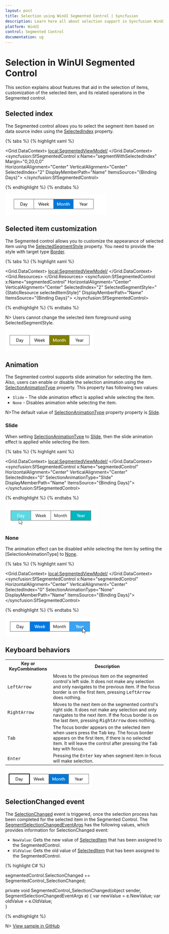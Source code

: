 ```yaml
---
layout: post
title: Selection using WinUI Segmented Control | Syncfusion
description: Learn here all about selection support in Syncfusion WinUI Segmented Control (SfSegmentedControl), its elements, and more.
platform: WinUI
control: Segmented Control
documentation: ug
---
```


# Selection in WinUI Segmented Control

This section explains about features that aid in the selection of items, customization of the selected item, and its related operations in the Segmented control.

## Selected index

The Segmented control allows you to select the segment item based on data source index using the [SelectedIndex](https://help.syncfusion.com/cr/winui/Syncfusion.UI.Xaml.Editors.SfSegmentedControl.html#Syncfusion_UI_Xaml_Editors_SfSegmentedControl_SelectedIndex) property.

{% tabs %}
{% highlight xaml %}

<Window
    x:Class="GettingStarted.MainWindow"
    xmlns="http://schemas.microsoft.com/winfx/2006/xaml/presentation"
    xmlns:x="http://schemas.microsoft.com/winfx/2006/xaml"
    xmlns:local="using:GettingStarted"
    xmlns:d="http://schemas.microsoft.com/expression/blend/2008"
    xmlns:mc="http://schemas.openxmlformats.org/markup-compatibility/2006" 
    xmlns:syncfusion="using:Syncfusion.UI.Xaml.Editors" 
    mc:Ignorable="d">
    <Grid x:Name="Root_Grid">
        <Grid.DataContext>
            <local:SegmentedViewModel/>
        </Grid.DataContext>
        <syncfusion:SfSegmentedControl x:Name="segmentWithSelectedIndex"
                                    Margin="0,20,0,0"              
                                    HorizontalAlignment="Center"
                                    VerticalAlignment="Center"
                                    SelectedIndex="2"
                                    DisplayMemberPath="Name"
                                    ItemsSource="{Binding Days}">
            </syncfusion:SfSegmentedControl>
    </Grid>
</Window>

{% endhighlight %}
{% endtabs %}

![WinUI Segmented Control with selected index customization](Selection_Images/winui-segmented-control-selected-index-customization.png)

## Selected item customization

The Segmented control allows you to customize the appearance of selected item using the [SelectedSegmentStyle](https://help.syncfusion.com/cr/winui/Syncfusion.UI.Xaml.Editors.SfSegmentedControl.html#Syncfusion_UI_Xaml_Editors_SfSegmentedControl_SelectedSegmentStyle) property. You need to provide the style with target type [Border](https://docs.microsoft.com/en-us/uwp/api/windows.ui.xaml.controls.border).

{% tabs %}
{% highlight xaml %}

<Window
    x:Class="GettingStarted.MainWindow"
    xmlns="http://schemas.microsoft.com/winfx/2006/xaml/presentation"
    xmlns:x="http://schemas.microsoft.com/winfx/2006/xaml"
    xmlns:local="using:GettingStarted"
    xmlns:d="http://schemas.microsoft.com/expression/blend/2008"
    xmlns:mc="http://schemas.openxmlformats.org/markup-compatibility/2006" 
    xmlns:syncfusion="using:Syncfusion.UI.Xaml.Editors" 
    mc:Ignorable="d">
    <Grid x:Name="Root_Grid">
        <Grid.DataContext>
            <local:SegmentedViewModel/>
        </Grid.DataContext>
         <Grid.Resources>
            <Style TargetType="Border" x:Key="selectedItemStyle">
               <Setter Property="Background" Value="Olive"/>
            </Style>
        </Grid.Resources>
        <syncfusion:SfSegmentedControl x:Name="segmentedControl"
                                    HorizontalAlignment="Center"
                                    VerticalAlignment="Center"
                                    SelectedIndex="2" 
                                    SelectedSegmentStyle="{StaticResource selectedItemStyle}"
                                    DisplayMemberPath="Name"
                                    ItemsSource="{Binding Days}">
        </syncfusion:SfSegmentedControl>
    </Grid>
</Window>

{% endhighlight %}
{% endtabs %} 

N> Users cannot change the selected item foreground using SelectedSegmentStyle.

![WinUI Segmented Control with selecteditem customization](Selection_Images/winui-segmented-control-selected-item-customization.png)

## Animation

The Segmented control supports slide animation for selecting the item. Also, users can enable or disable the selection animation using the [SelectionAnimationType](https://help.syncfusion.com/cr/winui/Syncfusion.UI.Xaml.Editors.SfSegmentedControl.html#Syncfusion_UI_Xaml_Editors_SfSegmentedControl_SelectionAnimationType) property. This property has following two values:

* `Slide` - The slide animation effect is applied while selecting the item. 
* `None` - Disables animation while selecting the item.

N>The default value of  [SelectionAnimationType](https://help.syncfusion.com/cr/winui/Syncfusion.UI.Xaml.Editors.SfSegmentedControl.html#Syncfusion_UI_Xaml_Editors_SfSegmentedControl_SelectionAnimationType) property property is [Slide](https://help.syncfusion.com/cr/winui/Syncfusion.UI.Xaml.Editors.SegmentSelectionAnimationType.html#Syncfusion_UI_Xaml_Editors_SegmentSelectionAnimationType_Slide).

### Slide

When setting  [SelectionAnimationType](https://help.syncfusion.com/cr/winui/Syncfusion.UI.Xaml.Editors.SfSegmentedControl.html#Syncfusion_UI_Xaml_Editors_SfSegmentedControl_SelectionAnimationType) to [Slide](https://help.syncfusion.com/cr/winui/Syncfusion.UI.Xaml.Editors.SegmentSelectionAnimationType.html#Syncfusion_UI_Xaml_Editors_SegmentSelectionAnimationType_Slide), then the slide animation effect is applied while selecting the item.

{% tabs %}
{% highlight xaml %}

<Window
    x:Class="GettingStarted.MainWindow"
    xmlns="http://schemas.microsoft.com/winfx/2006/xaml/presentation"
    xmlns:x="http://schemas.microsoft.com/winfx/2006/xaml"
    xmlns:local="using:GettingStarted"
    xmlns:d="http://schemas.microsoft.com/expression/blend/2008"
    xmlns:mc="http://schemas.openxmlformats.org/markup-compatibility/2006" 
    xmlns:syncfusion="using:Syncfusion.UI.Xaml.Editors" 
    mc:Ignorable="d">
    <Grid x:Name="Root_Grid">
        <Grid.DataContext>
            <local:SegmentedViewModel/>
        </Grid.DataContext>
        <syncfusion:SfSegmentedControl x:Name="segmentedControl"
                                    HorizontalAlignment="Center"
                                    VerticalAlignment="Center"
                                    SelectedIndex="0" 
                                    SelectionAnimationType="Slide"
                                    DisplayMemberPath="Name"
                                    ItemsSource="{Binding Days}">
        </syncfusion:SfSegmentedControl>
    </Grid>
</Window>

{% endhighlight %}
{% endtabs %} 

![WinUI Segmented Control with slide animation](Selection_Images/winui-segmented-control-slide-animation.gif)

### None

The animation effect can be disabled while selecting the item by setting the [SelectionAnimationType] to [None](https://help.syncfusion.com/cr/winui/Syncfusion.UI.Xaml.Editors.SegmentSelectionAnimationType.html#Syncfusion_UI_Xaml_Editors_SegmentSelectionAnimationType_None).

{% tabs %}
{% highlight xaml %}

<Window
    x:Class="GettingStarted.MainWindow"
    xmlns="http://schemas.microsoft.com/winfx/2006/xaml/presentation"
    xmlns:x="http://schemas.microsoft.com/winfx/2006/xaml"
    xmlns:local="using:GettingStarted"
    xmlns:d="http://schemas.microsoft.com/expression/blend/2008"
    xmlns:mc="http://schemas.openxmlformats.org/markup-compatibility/2006" 
    xmlns:syncfusion="using:Syncfusion.UI.Xaml.Editors" 
    mc:Ignorable="d">
    <Grid x:Name="Root_Grid">
        <Grid.DataContext>
            <local:SegmentedViewModel/>
        </Grid.DataContext>
        <syncfusion:SfSegmentedControl x:Name="segmentedControl"
                                    HorizontalAlignment="Center"
                                    VerticalAlignment="Center"
                                    SelectedIndex="0"
                                    SelectionAnimationType="None"
                                    DisplayMemberPath="Name" 
                                    ItemsSource="{Binding Days}">
        </syncfusion:SfSegmentedControl>
    </Grid>
</Window>

{% endhighlight %}
{% endtabs %} 

![WinUI Segmented Control with animation disabled](Selection_Images/winui-segmented-control-disable-animation.gif)

## Keyboard behaviors

<table>
<tr>
<th>
Key or KeyCombinations
</th>
<th>
Description
</th>
</tr>
<tr>
<td>
<kbd>LeftArrow</kbd>
</td>
<td>
Moves to the previous item on the segmented control's left side. It does not make any selection and only navigates to the previous item. If the focus border is on the first item, pressing <kbd>LeftArrow</kbd> does nothing.
</td>
</tr>
<tr>
<td>
<kbd>RightArrow</kbd>
</td>
<td>
Moves to the next item on the segmented control's right side. It does not make any selection and only navigates to the next item. If the focus border is on the last item, pressing <kbd>RightArrow</kbd> does nothing.
</td>
</tr>
<tr>
<td>
<kbd>Tab</kbd>
</td>
<td>
The focus border appears on the selected item when users press the <kbd>Tab</kbd> key. The focus border appears on the first item, if there is no selected item. It will leave the control after pressing the <kbd>Tab</kbd> key with focus. 
</td>
</tr>
<tr>
<td>
<kbd>Enter</kbd>
</td>
<td>
Pressing the <kbd>Enter</kbd> key when segment item in focus will make selection.
</td>
</tr>
</table>

![WinUI Segmented Control with keyboard behaviors](Selection_Images/winui-segmentedcontrol-keyboard-behaviors.png)

## SelectionChanged event

The [SelectionChanged](https://help.syncfusion.com/cr/winui/Syncfusion.UI.Xaml.Editors.SfSegmentedControl.html#Syncfusion_UI_Xaml_Editors_SfSegmentedControl_SelectionChanged) event is triggered, once the selection process has been completed for the selected item in the Segmented Control. The [SegmentSelectionChangedEventArgs](https://help.syncfusion.com/cr/winui/Syncfusion.UI.Xaml.Editors.SegmentSelectionChangedEventArgs.html) has the following values, which provides information for SelectionChanged event:

* `NewValue`: Gets the new value of [SelectedItem](https://help.syncfusion.com/cr/winui/Syncfusion.UI.Xaml.Editors.SfSegmentedControl.html#Syncfusion_UI_Xaml_Editors_SfSegmentedControl_SelectedItem) that has been assigned to the SegmentedControl.
* `OldValue`: Gets the old value of [SelectedItem](https://help.syncfusion.com/cr/winui/Syncfusion.UI.Xaml.Editors.SfSegmentedControl.html#Syncfusion_UI_Xaml_Editors_SfSegmentedControl_SelectedItem) that has been assigned to the SegmentedControl.

{% highlight C# %} 

segmentedControl.SelectionChanged += SegmentedControl_SelectionChanged;

private void SegmentedControl_SelectionChanged(object sender, SegmentSelectionChangedEventArgs e)
{
   var newValue = e.NewValue;
   var oldValue = e.OldValue;         
}

{% endhighlight %}

N> [View sample in GitHub](https://github.com/SyncfusionExamples/syncfusion-winui-segmentedcontrol-examples/tree/main/Samples/Selection-Style)